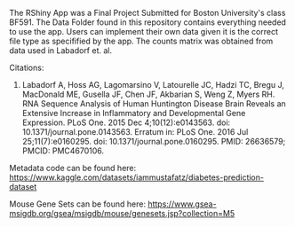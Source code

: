 The RShiny App was a Final Project Submitted for Boston University's class BF591. 
The Data Folder found in this repository contains everything needed to use the app. 
Users can implement their own data given it is the correct file type as specifified by the app. 
The counts matrix was obtained from data used in Labadorf et. al.

Citations:
1. Labadorf A, Hoss AG, Lagomarsino V, Latourelle JC, Hadzi TC, Bregu J, MacDonald ME, Gusella JF, Chen JF, Akbarian S, Weng Z, Myers RH. RNA Sequence Analysis of Human Huntington Disease Brain Reveals an Extensive Increase in Inflammatory and Developmental Gene Expression. PLoS One. 2015 Dec 4;10(12):e0143563. doi: 10.1371/journal.pone.0143563. Erratum in: PLoS One. 2016 Jul 25;11(7):e0160295. doi: 10.1371/journal.pone.0160295. PMID: 26636579; PMCID: PMC4670106.

Metadata code can be found here: https://www.kaggle.com/datasets/iammustafatz/diabetes-prediction-dataset

Mouse Gene Sets can be found here: https://www.gsea-msigdb.org/gsea/msigdb/mouse/genesets.jsp?collection=M5
